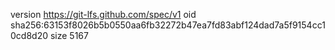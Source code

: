 version https://git-lfs.github.com/spec/v1
oid sha256:63153f8026b5b0550aa6fb32272b47ea7fd83abf124dad7a5f9154cc10cd8d20
size 5167
